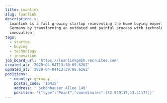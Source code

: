 ```yaml
---
title: Loanlink
slug: loanlink
description: >-
  Loanlink is a fast growing startup reinventing the home buying experience in
  Germany by transforming an outdated and painful process with technology and
  innovation.
tags:
  - startup
  - buying
  - technology
  - innovation
job_board_url: 'https://loanlinkgmbh.recruitee.com'
created_at: '2020-04-04T13:39:09.626Z'
updated_at: '2020-04-04T13:39:09.626Z'
positions:
  - country: germany
    postal_code: '10435'
    address: ' Schönhauser Allee 149'
    position: '{"type":"Point","coordinates":[52.539117,13.41177]}'
---
```


